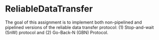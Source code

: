 # ReliableDataTransfer
The goal of this assignment is to implement both non-pipelined and pipelined versions of the reliable data transfer protocol: (1) Stop-and-wait (SnW) protocol and (2) Go-Back-N (GBN) Protocol.
